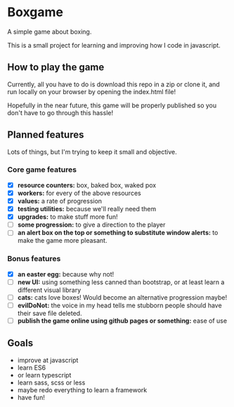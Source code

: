 # Boxgame

A simple game about boxing.

This is a small project for learning and improving how I code in javascript.

## How to play the game

Currently, all you have to do is download this repo in a zip or clone it, and run locally on your browser by opening the index.html file!

Hopefully in the near future, this game will be properly published so you don't have to go through this hassle!

## Planned features

Lots of things, but I'm trying to keep it small and objective.

### Core game features

- [x] **resource counters:** box, baked box, waked pox
- [x] **workers:** for every of the above resources
- [x] **values:** a rate of progression
- [x] **testing utilities:** because we'll really need them
- [x] **upgrades:** to make stuff more fun!
- [ ] **some progression:** to give a direction to the player
- [ ] **an alert box on the top or something to substitute window alerts:** to make the game more pleasant.

### Bonus features

- [x] **an easter egg:** because why not!
- [ ] **new UI:** using something less canned than bootstrap, or at least learn a different visual library
- [ ] **cats:** cats love boxes! Would become an alternative progression maybe!
- [ ] **evilDoNot:** the voice in my head tells me stubborn people should have their save file deleted.
- [ ] **publish the game online using github pages or something:** ease of use

## Goals

- improve at javascript
- learn ES6
- or learn typescript
- learn sass, scss or less
- maybe redo everything to learn a framework
- have fun!